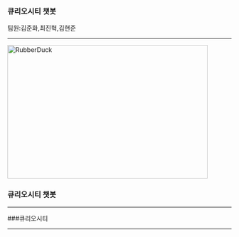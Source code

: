 ### 큐리오시티 챗봇
팀원:김준화,최진혁,김현준
<hr/>
<img src="https://img.hankyung.com/photo/201803/AA.16304974.1.jpg" width="450px" height="300px" title="px10" alt="RubberDuck"></img><br/>



### 큐리오시티 챗봇




<hr/>

###큐리오시티




<hr/>


